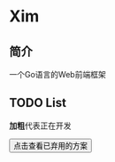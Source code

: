 # Xim
## 简介
一个Go语言的Web前端框架

## TODO List
**加粗**代表正在开发
<style>
</style>
<div class="outer">
<button onclick="document.getElementById('deprecated-scheme').style.display='block'">
点击查看已弃用的方案
</button>
<div id="deprecated-scheme" style="display: none">
- [ ] 更高层次的样式封装（2022/1/19）
- [ ] 数据绑定（2022/1/19）
- [x] 初步完成回调函数（2022/1/21 ~ 2022/1/21）
- [ ] ~~前端直接调用后端函数（2022/1/21）~~
- [ ] **前后端请求相关代码的代码生成器（2022/1/21）**
- [x] ~~初步整合后端框架（2022/1/21 ~ 2022/1/21）~~
- [ ] 调用回调函数时需要使用协程（2022/1/22）
</div>
</div>
